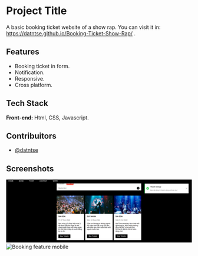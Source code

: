 # Project Title

A basic booking ticket website of a show rap. You can visit it in:
https://datntse.github.io/Booking-Ticket-Show-Rap/ .

## Features

- Booking ticket in form.
- Notification.
- Responsive.
- Cross platform.

## Tech Stack

**Front-end:** Html, CSS, Javascript.

## Contribuitors

- [@datntse](https://www.github.com/datntse)


## Screenshots

![Booking feature](https://github.com/datntse/Booking-Ticket-Show-Rap/blob/main/assest/img/booking.png)
![Booking feature mobile](https://github.com/datntse/Booking-Ticket-Show-Rap/blob/main/assest/img/bookingmoblile.png)



